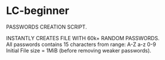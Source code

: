 # LC-beginner

PASSWORDS CREATION SCRIPT.

INSTANTLY CREATES FILE WITH 60k+ RANDOM PASSWORDS.  
All passwords contains 15 characters from range: A-Z a-z 0-9  
Initial File size = 1MiB (before removing weaker passwords).

